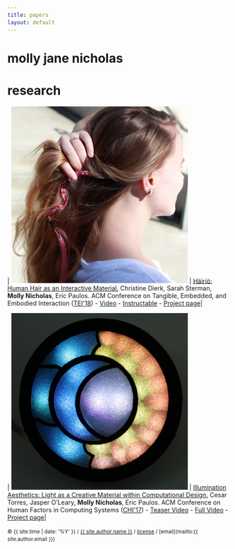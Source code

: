 ```yaml
---
title: papers
layout: default
---
```


# molly jane nicholas

# research

| <img src="/src/img/hairio-thumbnail.jpg" alt="HairIO" style="width: 400px;"/> | [Häiriö: Human Hair as an Interactive Material.][tei18cp]  Christine Dierk, Sarah Sterman, __Molly Nicholas__, Eric Paulos. ACM Conference on Tangible, Embedded, and Embodied Interaction ([TEI'18][tei18-site]) - [Video][tei18-video] - [Instructable][hairio-instructable] - [Project page][hairio-proj]|

| <img src="/src/img/ia-thumbnail.jpg" alt="Illumination Aesthetics" style="width: 400px;"/> | [Illumination Aesthetics: Light as a Creative Material within Computational Design.][chi17cp]  Cesar Torres, Jasper O’Leary, __Molly Nicholas__, Eric Paulos. ACM Conference on Human Factors in Computing Systems ([CHI'17][chi17-site]) - [Teaser Video][chi17teaser] - [Full Video][chi17video] - [Project page][ia-proj]|


[tei18cp]:http://www.hybrid-ecologies.org/uploads/project/paper/23/p148-dierk.pdf
[tei18-site]:https://tei.acm.org/2018/
[tei18-video]:https://www.youtube.com/watch?v=8JV2D7gJ5HI
[hairio-instructable]:https://www.instructables.com/id/HairIO-Hair-As-Interactive-Material/
[hairio-proj]:https://molecule.github.io/project/hairio/


[chi17teaser]:https://www.youtube.com/watch?time_continue=1&v=P4xLN5ezXHs
[chi17-site]:https://chi2017.acm.org/
[chi17cp]:/src/papers/IlluminationAesthetics-chi2017.pdf
[chi17video]:https://www.youtube.com/watch?v=tcaZyJqJElw
[ia-proj]:https://molecule.github.io/project/illumination-aesthetics/

<small> &copy; {{ site.time | date: '%Y' }} / [{{ site.author.name }}](/) / [license](/mit-license) / [email](mailto:{{ site.author.email }})</small>


